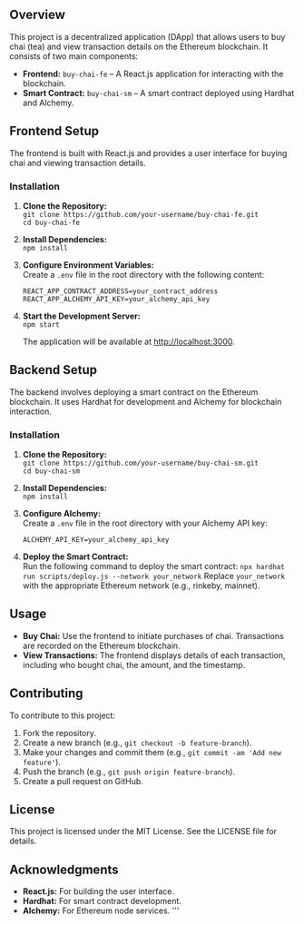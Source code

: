 ## Overview

This project is a decentralized application (DApp) that allows users to buy chai (tea) and view transaction details on the Ethereum blockchain. It consists of two main components:

- **Frontend:** `buy-chai-fe` – A React.js application for interacting with the blockchain.
- **Smart Contract:** `buy-chai-sm` – A smart contract deployed using Hardhat and Alchemy.

## Frontend Setup

The frontend is built with React.js and provides a user interface for buying chai and viewing transaction details.

### Installation

1. **Clone the Repository:**  
   `git clone https://github.com/your-username/buy-chai-fe.git`  
   `cd buy-chai-fe`

2. **Install Dependencies:**  
   `npm install`

3. **Configure Environment Variables:**  
   Create a `.env` file in the root directory with the following content:
   ```
   REACT_APP_CONTRACT_ADDRESS=your_contract_address
   REACT_APP_ALCHEMY_API_KEY=your_alchemy_api_key
   ```

4. **Start the Development Server:**  
   `npm start`

   The application will be available at [http://localhost:3000](http://localhost:3000).

## Backend Setup

The backend involves deploying a smart contract on the Ethereum blockchain. It uses Hardhat for development and Alchemy for blockchain interaction.

### Installation

1. **Clone the Repository:**  
   `git clone https://github.com/your-username/buy-chai-sm.git`  
   `cd buy-chai-sm`

2. **Install Dependencies:**  
   `npm install`

3. **Configure Alchemy:**  
   Create a `.env` file in the root directory with your Alchemy API key:
   ```
   ALCHEMY_API_KEY=your_alchemy_api_key
   ```

4. **Deploy the Smart Contract:**  
   Run the following command to deploy the smart contract:
   `npx hardhat run scripts/deploy.js --network your_network`
   Replace `your_network` with the appropriate Ethereum network (e.g., rinkeby, mainnet).

## Usage

- **Buy Chai:** Use the frontend to initiate purchases of chai. Transactions are recorded on the Ethereum blockchain.
- **View Transactions:** The frontend displays details of each transaction, including who bought chai, the amount, and the timestamp.

## Contributing

To contribute to this project:

1. Fork the repository.
2. Create a new branch (e.g., `git checkout -b feature-branch`).
3. Make your changes and commit them (e.g., `git commit -am 'Add new feature'`).
4. Push the branch (e.g., `git push origin feature-branch`).
5. Create a pull request on GitHub.

## License

This project is licensed under the MIT License. See the LICENSE file for details.

## Acknowledgments

- **React.js:** For building the user interface.
- **Hardhat:** For smart contract development.
- **Alchemy:** For Ethereum node services.
'''
